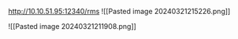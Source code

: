 http://10.10.51.95:12340/rms
![[Pasted image 20240321215226.png]]

![[Pasted image 20240321211908.png]]

